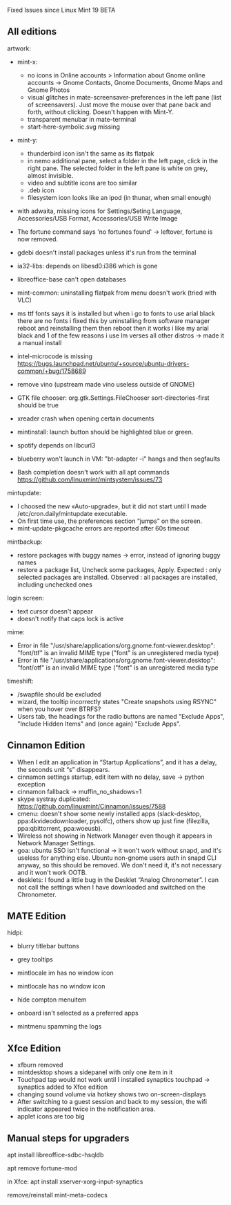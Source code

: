 Fixed Issues since Linux Mint 19 BETA

All editions
------------

artwork:
  - mint-x:
    - no icons in Online accounts > Information about Gnome online accounts -> Gnome Contacts, Gnome Documents, Gnome Maps and Gnome Photos
    - visual glitches in mate-screensaver-preferences in the left pane (list of screensavers). Just move the mouse over that pane back and forth, without clicking. Doesn't happen with Mint-Y.
    - transparent menubar in mate-terminal
    - start-here-symbolic.svg missing
  - mint-y:
    - thunderbird icon isn't the same as its flatpak
    - in nemo additional pane, select a folder in the left page, click in the right pane. The selected folder in the left pane is white on grey, almost invisible.
    - video and subtitle icons are too similar
    - .deb icon
    - filesystem icon looks like an ipod (in thunar, when small enough)
  - with adwaita, missing icons for Settings/Seting Language, Accessories/USB Format, Accessories/USB Write Image

- The fortune command says 'no fortunes found' -> leftover, fortune is now removed.
- gdebi doesn't install packages unless it's run from the terminal
- ia32-libs: depends on libesd0:i386 which is gone
- libreoffice-base can't open databases
- mint-common: uninstalling flatpak from menu doesn't work (tried with VLC)
- ms ttf fonts says it is installed but when i go to fonts to use arial black there are no fonts i fixed this by uninstalling from software manager reboot and reinstalling them then reboot then it works i like my arial black and 1 of the few reasons i use lm verses all other distros -> made it a manual install
- intel-microcode is missing https://bugs.launchpad.net/ubuntu/+source/ubuntu-drivers-common/+bug/1758689
- remove vino (upstream made vino useless outside of GNOME)
- GTK file chooser: org.gtk.Settings.FileChooser sort-directories-first should be true
- xreader crash when opening certain documents
- mintinstall: launch button should be highlighted blue or green.
- spotify depends on libcurl3
- blueberry won't launch in VM: "bt-adapter -i" hangs and then segfaults
- Bash completion doesn't work with all apt commands https://github.com/linuxmint/mintsystem/issues/73

mintupdate:
  - I choosed the new «Auto-upgrade», but it did not start until I made /etc/cron.daily/mintupdate executable.
  - On first time use, the preferences section “jumps” on the screen.
  - mint-update-pkgcache errors are reported after 60s timeout

mintbackup:
  - restore packages with buggy names -> error, instead of ignoring buggy names
  - restore a package list, Uncheck some packages, Apply. Expected : only selected packages are installed. Observed : all packages are installed, including unchecked ones

login screen:
  - text cursor doesn't appear
  - doesn't notify that caps lock is active

mime:
  - Error in file "/usr/share/applications/org.gnome.font-viewer.desktop": "font/ttf" is an invalid MIME type ("font" is an unregistered media type)
  - Error in file "/usr/share/applications/org.gnome.font-viewer.desktop": "font/otf" is an invalid MIME type ("font" is an unregistered media type

timeshift:
  - /swapfile should be excluded
  - wizard, the tooltip incorrectly states "Create snapshots using RSYNC" when you hover over BTRFS?
  - Users tab, the headings for the radio buttons are named "Exclude Apps", "Include Hidden Items" and (once again) "Exclude Apps".

Cinnamon Edition
----------------

- When I edit an application in “Startup Applications”, and it has a delay, the seconds unit “s” disappears.
- cinnamon settings startup, edit item with no delay, save -> python exception
- cinnamon fallback -> muffin_no_shadows=1
- skype systray duplicated: https://github.com/linuxmint/Cinnamon/issues/7588
- cmenu: doesn't show some newly installed apps (slack-desktop, ppa:4kvideodownloader, pysolfc), others show up just fine (filezilla, ppa:qbittorrent, ppa:woeusb).
- Wireless not showing in Network Manager even though it appears in Network Manager Settings.
- goa: ubuntu SSO isn't functional -> it won't work without snapd, and it's useless for anything else. Ubuntu non-gnome users auth in snapd CLI anyway, so this should be removed. We don't need it, it's not necessary and it won't work OOTB.
- desklets: I found a little bug in the Desklet “Analog Chronometer”. I can not call the settings when I have downloaded and switched on the Chronometer.

MATE Edition
------------

hidpi:
  - blurry titlebar buttons
  - grey tooltips

- mintlocale im has no window icon
- mintlocale has no window icon
- hide compton menuitem
- onboard isn't selected as a preferred apps
- mintmenu spamming the logs

Xfce Edition
------------

- xfburn removed
- mintdesktop shows a sidepanel with only one item in it
- Touchpad tap would not work until I installed synaptics touchpad -> synaptics added to Xfce edition
- changing sound volume via hotkey shows two on-screen-displays
- After switching to a guest session and back to my session, the wifi indicator appeared twice in the notification area.
- applet icons are too big

Manual steps for upgraders
--------------------------

apt install libreoffice-sdbc-hsqldb

apt remove fortune-mod

in Xfce:
    apt install xserver-xorg-input-synaptics


remove/reinstall mint-meta-codecs